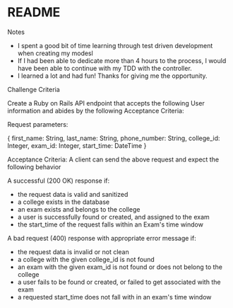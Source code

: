 # README

Notes
* I spent a good bit of time learning through test driven development when creating my modesl
* If I had been able to dedicate more than 4 hours to the process, I would have been able to continue with my TDD with the controller.
* I learned a lot and had fun! Thanks for giving me the opportunity.


Challenge Criteria

Create a Ruby on Rails API endpoint that accepts the following User information and abides by the following Acceptance Criteria:

Request parameters:

{
first_name: String,
last_name: String,
phone_number: String,
college_id: Integer,
exam_id: Integer,
start_time: DateTime
}

Acceptance Criteria:
A client can send the above request and expect the following behavior

A successful (200 OK) response if:
* the request data is valid and sanitized
* a college exists in the database
* an exam exists and belongs to the college
* a user is successfully found or created, and assigned to the exam
* the start_time of the request falls within an Exam's time window

A bad request (400) response with appropriate error message if:
* the request data is invalid or not clean
* a college with the given college_id is not found
* an exam with the given exam_id is not found or does not belong to the college
* a user fails to be found or created, or failed to get associated with the exam
* a requested start_time does not fall with in an exam's time window

